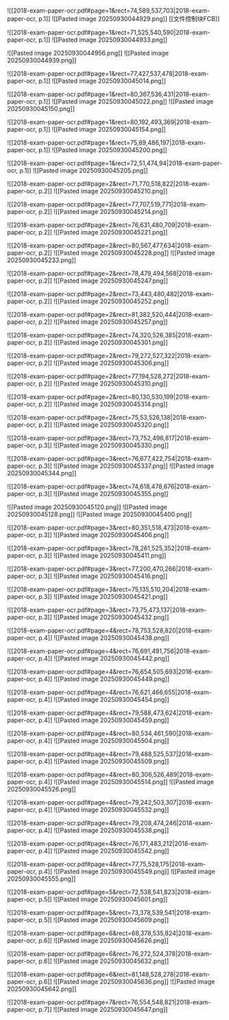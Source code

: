 ![[2018-exam-paper-ocr.pdf#page=1&rect=74,589,537,703|2018-exam-paper-ocr, p.1]]
![[Pasted image 20250930044929.png]]
[[文件控制块FCB]] 

![[2018-exam-paper-ocr.pdf#page=1&rect=71,525,540,590|2018-exam-paper-ocr, p.1]]
![[Pasted image 20250930044933.png]]

![[Pasted image 20250930044956.png]]
![[Pasted image 20250930044939.png]]


![[2018-exam-paper-ocr.pdf#page=1&rect=77,427,537,478|2018-exam-paper-ocr, p.1]]
![[Pasted image 20250930045014.png]]


![[2018-exam-paper-ocr.pdf#page=1&rect=80,367,536,431|2018-exam-paper-ocr, p.1]]
![[Pasted image 20250930045022.png]]
![[Pasted image 20250930045150.png]]

![[2018-exam-paper-ocr.pdf#page=1&rect=80,192,493,369|2018-exam-paper-ocr, p.1]]
![[Pasted image 20250930045154.png]]


![[2018-exam-paper-ocr.pdf#page=1&rect=75,89,486,197|2018-exam-paper-ocr, p.1]]
![[Pasted image 20250930045200.png]]


![[2018-exam-paper-ocr.pdf#page=1&rect=72,51,474,94|2018-exam-paper-ocr, p.1]]
![[Pasted image 20250930045205.png]]


![[2018-exam-paper-ocr.pdf#page=2&rect=71,770,518,822|2018-exam-paper-ocr, p.2]]
![[Pasted image 20250930045210.png]]


![[2018-exam-paper-ocr.pdf#page=2&rect=77,707,519,771|2018-exam-paper-ocr, p.2]]
![[Pasted image 20250930045214.png]]


![[2018-exam-paper-ocr.pdf#page=2&rect=76,631,480,709|2018-exam-paper-ocr, p.2]]
![[Pasted image 20250930045221.png]]


![[2018-exam-paper-ocr.pdf#page=2&rect=80,567,477,634|2018-exam-paper-ocr, p.2]]
![[Pasted image 20250930045228.png]]
![[Pasted image 20250930045233.png]]

![[2018-exam-paper-ocr.pdf#page=2&rect=78,479,494,568|2018-exam-paper-ocr, p.2]]
![[Pasted image 20250930045247.png]]


![[2018-exam-paper-ocr.pdf#page=2&rect=73,443,480,482|2018-exam-paper-ocr, p.2]]
![[Pasted image 20250930045252.png]]


![[2018-exam-paper-ocr.pdf#page=2&rect=81,382,520,444|2018-exam-paper-ocr, p.2]]
![[Pasted image 20250930045257.png]]


![[2018-exam-paper-ocr.pdf#page=2&rect=74,320,526,385|2018-exam-paper-ocr, p.2]]
![[Pasted image 20250930045301.png]]


![[2018-exam-paper-ocr.pdf#page=2&rect=79,272,527,322|2018-exam-paper-ocr, p.2]]
![[Pasted image 20250930045306.png]]


![[2018-exam-paper-ocr.pdf#page=2&rect=77,194,528,272|2018-exam-paper-ocr, p.2]]
![[Pasted image 20250930045310.png]]

![[2018-exam-paper-ocr.pdf#page=2&rect=80,130,530,199|2018-exam-paper-ocr, p.2]]
![[Pasted image 20250930045314.png]]


![[2018-exam-paper-ocr.pdf#page=2&rect=75,53,526,138|2018-exam-paper-ocr, p.2]]
![[Pasted image 20250930045320.png]]


![[2018-exam-paper-ocr.pdf#page=3&rect=73,752,496,817|2018-exam-paper-ocr, p.3]]
![[Pasted image 20250930045330.png]]


![[2018-exam-paper-ocr.pdf#page=3&rect=76,677,422,754|2018-exam-paper-ocr, p.3]]
![[Pasted image 20250930045337.png]]
![[Pasted image 20250930045344.png]]


![[2018-exam-paper-ocr.pdf#page=3&rect=74,618,478,676|2018-exam-paper-ocr, p.3]]
![[Pasted image 20250930045355.png]]

![[Pasted image 20250930045120.png]]
![[Pasted image 20250930045128.png]]
![[Pasted image 20250930045400.png]]


![[2018-exam-paper-ocr.pdf#page=3&rect=80,351,518,473|2018-exam-paper-ocr, p.3]]
![[Pasted image 20250930045406.png]]


![[2018-exam-paper-ocr.pdf#page=3&rect=78,261,525,352|2018-exam-paper-ocr, p.3]]
![[Pasted image 20250930045411.png]]


![[2018-exam-paper-ocr.pdf#page=3&rect=77,200,470,266|2018-exam-paper-ocr, p.3]]
![[Pasted image 20250930045416.png]]


![[2018-exam-paper-ocr.pdf#page=3&rect=75,135,510,204|2018-exam-paper-ocr, p.3]]
![[Pasted image 20250930045421.png]]


![[2018-exam-paper-ocr.pdf#page=3&rect=73,75,473,137|2018-exam-paper-ocr, p.3]]
![[Pasted image 20250930045432.png]]


![[2018-exam-paper-ocr.pdf#page=4&rect=78,753,528,820|2018-exam-paper-ocr, p.4]]
![[Pasted image 20250930045438.png]]


![[2018-exam-paper-ocr.pdf#page=4&rect=76,691,491,756|2018-exam-paper-ocr, p.4]]
![[Pasted image 20250930045442.png]]


![[2018-exam-paper-ocr.pdf#page=4&rect=76,654,505,693|2018-exam-paper-ocr, p.4]]
![[Pasted image 20250930045449.png]]


![[2018-exam-paper-ocr.pdf#page=4&rect=76,621,466,655|2018-exam-paper-ocr, p.4]]
![[Pasted image 20250930045454.png]]


![[2018-exam-paper-ocr.pdf#page=4&rect=79,588,473,624|2018-exam-paper-ocr, p.4]]
![[Pasted image 20250930045459.png]]


![[2018-exam-paper-ocr.pdf#page=4&rect=80,534,461,590|2018-exam-paper-ocr, p.4]]
![[Pasted image 20250930045504.png]]


![[2018-exam-paper-ocr.pdf#page=4&rect=79,488,525,537|2018-exam-paper-ocr, p.4]]
![[Pasted image 20250930045509.png]]


![[2018-exam-paper-ocr.pdf#page=4&rect=80,306,526,489|2018-exam-paper-ocr, p.4]]
![[Pasted image 20250930045514.png]]
![[Pasted image 20250930045526.png]]

![[2018-exam-paper-ocr.pdf#page=4&rect=79,242,503,307|2018-exam-paper-ocr, p.4]]
![[Pasted image 20250930045532.png]]


![[2018-exam-paper-ocr.pdf#page=4&rect=79,208,474,246|2018-exam-paper-ocr, p.4]]
![[Pasted image 20250930045538.png]]


![[2018-exam-paper-ocr.pdf#page=4&rect=76,171,483,212|2018-exam-paper-ocr, p.4]]
![[Pasted image 20250930045542.png]]


![[2018-exam-paper-ocr.pdf#page=4&rect=77,75,528,175|2018-exam-paper-ocr, p.4]]
![[Pasted image 20250930045549.png]]
![[Pasted image 20250930045555.png]]

![[2018-exam-paper-ocr.pdf#page=5&rect=72,538,541,823|2018-exam-paper-ocr, p.5]]
![[Pasted image 20250930045601.png]]


![[2018-exam-paper-ocr.pdf#page=5&rect=73,378,539,541|2018-exam-paper-ocr, p.5]]
![[Pasted image 20250930045609.png]]


![[2018-exam-paper-ocr.pdf#page=6&rect=68,378,535,824|2018-exam-paper-ocr, p.6]]
![[Pasted image 20250930045626.png]]


![[2018-exam-paper-ocr.pdf#page=6&rect=76,272,524,378|2018-exam-paper-ocr, p.6]]
![[Pasted image 20250930045632.png]]


![[2018-exam-paper-ocr.pdf#page=6&rect=81,148,528,278|2018-exam-paper-ocr, p.6]]
![[Pasted image 20250930045636.png]]
![[Pasted image 20250930045642.png]]

![[2018-exam-paper-ocr.pdf#page=7&rect=76,554,548,821|2018-exam-paper-ocr, p.7]]
![[Pasted image 20250930045647.png]]


